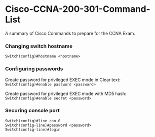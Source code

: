 # Cisco-CCNA-200-301-Command-List
A summary of Cisco Commands to prepare for the CCNA Exam.

### Changing switch hostname
`Switch(config)#hostname <hostname>`

### Configuring passwords
Create password for privileged EXEC mode in Clear text:
`Switch(config)#enable password <password>`

Create password for privileged EXEC mode with MD5 hash:
`Switch(config)#enable secret <password>`

### Securing console port
```
Switch(config)#line con 0
Switch(config-line)#password <password>
Switch(config-line)#login
```